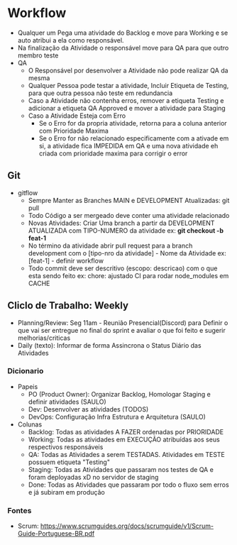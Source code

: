 # Workflow

- Qualquer um Pega uma atividade do Backlog e move para Working e se auto atribui a ela como responsável.
- Na finalização da Atividade o responsável move para QA para que outro membro teste
- QA
  - O Responsável por desenvolver a Atividade não pode realizar QA da mesma
  - Qualquer Pessoa pode testar a atividade, Incluir Etiqueta de Testing, para que outra pessoa não teste em redundancia
  - Caso a Atividade não contenha erros, remover a etiqueta Testing e adicionar a etiqueta QA Approved e mover a atividade para Staging
  - Caso a Atividade Esteja com Erro
    - Se o Erro for da propria atividade, retorna para a coluna anterior com Prioridade Maxima
    - Se o Erro for não relacionado especificamente com a ativade em si, a atividade fica IMPEDIDA em QA e uma nova atividade eh criada com prioridade maxima para corrigir o error

## Git

- gitflow
  - Sempre Manter as Branches MAIN e DEVELOPMENT Atualizadas: git pull
  - Todo Código a ser mergeado deve conter uma atividade relacionado
  - Novas Atividades: Criar Uma branch a partir da DEVELOPMENT ATUALIZADA com TIPO-NUMERO da atividade ex: **git checkout -b feat-1**
  - No término da atividade abrir pull request para a branch development com o [tipo-nro da atividade] - Nome da Atividade ex: [feat-1] - definir workflow
  - Todo commit deve ser descritivo (escopo: descricao) com o que esta sendo feito ex: chore: ajustado CI para rodar node_modules em CACHE

## Cliclo de Trabalho: Weekly

- Planning/Review: Seg 11am - Reunião Presencial(Discord) para Definir o que vai ser entregue no final do sprint e avaliar o que foi feito e sugerir melhorias/criticas
- Daily (texto): Informar de forma Assincrona o Status Diário das Atividades

### Dicionario

- Papeis
  - PO (Product Owner): Organizar Backlog, Homologar Staging e definir atividades (SAULO)
  - Dev: Desenvolver as atividades (TODOS)
  - DevOps: Configuração Infra Estrutura e Arquitetura (SAULO)
- Colunas
  - Backlog: Todas as atividades A FAZER ordenadas por PRIORIDADE
  - Working: Todas as atividades em EXECUÇÃO atribuídas aos seus respectivos responsáveis
  - QA: Todas as Atividades a serem TESTADAS. Atividades em TESTE possuem etiqueta "Testing"
  - Staging: Todas as Atividades que passaram nos testes de QA e foram deployadas xD no servidor de staging
  - Done: Todas as Atividades que passaram por todo o fluxo sem erros e já subiram em produção

### Fontes

- Scrum: https://www.scrumguides.org/docs/scrumguide/v1/Scrum-Guide-Portuguese-BR.pdf
